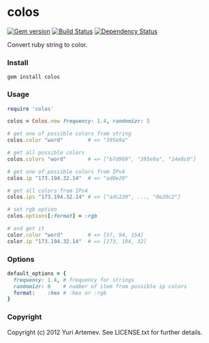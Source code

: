 # colos

[![Gem version](https://badge.fury.io/rb/colos.png)](https://rubygems.org/gems/colos)
[![Build Status](https://secure.travis-ci.org/artemeff/colos.png)](https://travis-ci.org/artemeff/colos)
[![Dependency Status](https://gemnasium.com/artemeff/colos.png)](https://gemnasium.com/artemeff/colos)

Convert ruby string to color.

### Install

    gem install colos

### Usage

```ruby
require 'colos'

colos = Colos.new frequency: 1.4, randomizr: 5

# get one of possible colors from string
colos.color "word"        # => "395e9a"

# get all possible colors
colos.colors "word"       # => ["b7d989", "395e9a", "14e8c0"]

# get one of possible colors from IPv4
colos.ip "173.194.32.14"  # => "ad0e20"

# get all colors from IPv4
colos.ips "173.194.32.14" # => ["adc220", ..., "0e20c2"]

# set rgb option
colos.options[:format] = :rgb

# and get it
color.color "word"        # => [57, 94, 154]
color.ip "173.194.32.14"  # => [173, 194, 32]
```

### Options

```ruby
default_options = {
  frequency: 1.4, # frequency for strings
  randomizr: 0    # number of item from possible ip colors
  format:    :hex # :hex or :rgb
}
```

### Copyright

Copyright (c) 2012 Yuri Artemev. See LICENSE.txt for further details.

